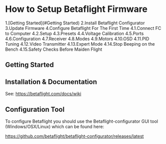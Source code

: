 # How to Setup Betaflight Firmware

1.[Getting Started](#Getting Started)
2.Install Betaflight Configurator
3.Update Firmware
4.Configure Betaflight For The First Time
  4.1.Connect FC to Computer
  4.2.Setup
  4.3.Presets
  4.4.Voltage Calibration
  4.5.Ports
  4.6.Configuration
  4.7.Receiver
  4.8.Modes 
  4.9.Motors
  4.10.OSD
  4.11.PID Tuning
  4.12.Video Transmitter
  4.13.Expert Mode
  4.14.Stop Beeping on the Bench
  4.15.Safety Checks Before Maiden Flight

## Getting Started

## Installation & Documentation
See: https://betaflight.com/docs/wiki

## Configuration Tool
To configure Betaflight you should use the Betaflight-configurator GUI tool (Windows/OSX/Linux) which can be found here:

https://github.com/betaflight/betaflight-configurator/releases/latest
